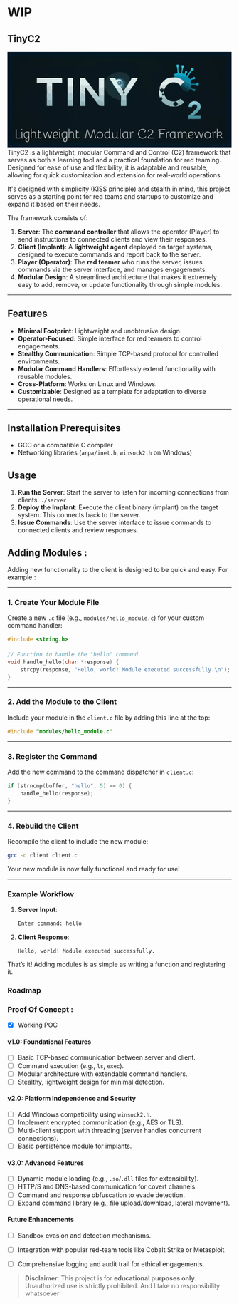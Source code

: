 # WIP
## TinyC2
![](https://github.com/Socxenophone/TinyC2/blob/main/thumbnail.jpg) 
TinyC2 is a lightweight, modular Command and Control (C2) framework that serves as both a learning tool and a practical foundation for red teaming. Designed for ease of use and flexibility, it is adaptable and reusable, allowing for quick customization and extension for real-world operations.

It's designed with simplicity (KISS principle) and stealth in mind, this project serves as a starting point for red teams and startups to customize and expand it based on their needs.

The framework consists of:

1. **Server**: The **command controller** that allows the operator (Player) to send instructions to connected clients and view their responses.
2. **Client (Implant)**: A **lightweight agent** deployed on target systems, designed to execute commands and report back to the server.
3. **Player (Operator)**: The **red teamer** who runs the server, issues commands via the server interface, and manages engagements.
4. **Modular Design**: A streamlined architecture that makes it extremely easy to add, remove, or update functionality through simple modules.


---


## Features
- **Minimal Footprint**: Lightweight and unobtrusive design.
- **Operator-Focused**: Simple interface for red teamers to control engagements.
- **Stealthy Communication**: Simple TCP-based protocol for controlled environments.
- **Modular Command Handlers**: Effortlessly extend functionality with reusable modules.
- **Cross-Platform**: Works on Linux and Windows.
- **Customizable**: Designed as a template for adaptation to diverse operational needs.

---

## Installation Prerequisites
- GCC or a compatible C compiler
- Networking libraries (`arpa/inet.h`, `winsock2.h` on Windows)

## Usage 

1. **Run the Server**: Start the server to listen for incoming connections from clients.
  `./server`
3. **Deploy the Implant**: Execute the client binary (implant) on the target system. This connects back to the server.
4. **Issue Commands**: Use the server interface to issue commands to connected clients and review responses. 

## Adding Modules :

Adding new functionality to the client is designed to be quick and easy. For example :

---

### 1. Create Your Module File

Create a new `.c` file (e.g., `modules/hello_module.c`) for your custom command handler:
```c
#include <string.h>

// Function to handle the "hello" command
void handle_hello(char *response) {
    strcpy(response, "Hello, world! Module executed successfully.\n");
}
```

---

### 2. Add the Module to the Client

Include your module in the `client.c` file by adding this line at the top:
```c
#include "modules/hello_module.c"
```

---

### 3. Register the Command

Add the new command to the command dispatcher in `client.c`:
```c
if (strncmp(buffer, "hello", 5) == 0) {
    handle_hello(response);
}
```

---

### 4. Rebuild the Client

Recompile the client to include the new module:
```bash
gcc -o client client.c
```

Your new module is now fully functional and ready for use!

---

### Example Workflow

1. **Server Input**: 
   ```bash
   Enter command: hello
   ```

2. **Client Response**: 
   ```
   Hello, world! Module executed successfully.
   ```

That’s it! Adding modules is as simple as writing a function and registering it.


### **Roadmap**
### Proof Of Concept :
- [x] Working POC 
#### **v1.0: Foundational Features**
- [ ] Basic TCP-based communication between server and client.
- [ ] Command execution (e.g., `ls`, `exec`).
- [ ] Modular architecture with extendable command handlers.
- [ ] Stealthy, lightweight design for minimal detection.

#### **v2.0: Platform Independence and Security**
- [ ] Add Windows compatibility using `winsock2.h`.
- [ ] Implement encrypted communication (e.g., AES or TLS).
- [ ] Multi-client support with threading (server handles concurrent connections).
- [ ] Basic persistence module for implants.

#### **v3.0: Advanced Features**
- [ ] Dynamic module loading (e.g., `.so`/`.dll` files for extensibility).
- [ ] HTTP/S and DNS-based communication for covert channels.
- [ ] Command and response obfuscation to evade detection.
- [ ] Expand command library (e.g., file upload/download, lateral movement).

#### **Future Enhancements**
- [ ] Sandbox evasion and detection mechanisms.
- [ ] Integration with popular red-team tools like Cobalt Strike or Metasploit.
- [ ] Comprehensive logging and audit trail for ethical engagements.


>
> **Disclaimer**: This project is for **educational purposes only**. Unauthorized use is strictly prohibited. And I take no responsibility whatsoever 

